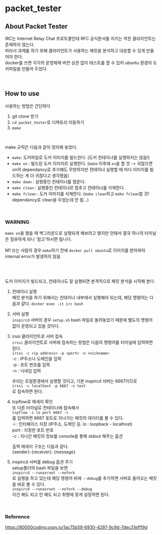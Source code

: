 # packet_tester

## About Packet Tester
IRC는 Internet Relay Chat 프로토콜인데 RFC 공식문서를 지키는 착한 클라이언트는 존재하지 않는다.   
따라서 과제를 하기 위해 클라이언트가 사용하는 패킷을 분석하고 대응할 수 있게 만들어야 한다.   
docker를 쓰면 각각의 운영체제 버전 상관 없이 테스트를 할 수 있어 ubuntu 환경의 도커파일을 만들어 두었다.   

<br/>
   
## How to use
사용하는 방법은 간단하다
1. git clone 받기
2. `cd packet_tester`로 디렉토리 이동하기
3. `make`

<br/>
   
make 규칙은 다음과 같이 정의해 놓았다.
- `make`: 도커파일로 도커 이미지를 빌드한다. (도커 컨테이너를 실행하지는 않음!)
- `make on` : 빌드된 도커 이미지르 실행한다.
   (`make` 이후에 `on`을 할 것 -> 귀찮으면 on의 dependancy로 추가해도 무방하지만 컨테이너 실행할 때 마다 이미지를 빌드하는 게 더 귀찮다고 생각했음)
- `make down` : 실행중인 컨테이너를 멈춘다.
- `make clean` : 실행중인 컨테이너르 멈추고 컨테이너를 삭제한다.
- `make fclean` : 도커 이미지를 삭제한다. (`make clean`하고 `make fclean`할 것! dependancy로 clean을 두었는데 안 됨...)

<br/>

   ### WARNING
   `make on`을 했을 때 백그라운드로 실행되게 해보려고 했지만 안돼서 결국 하나의 터미널은 점유하게 되니 '참고'하시면 됩니다.   
   <br/>
   M1 쓰는 사람의 경우 `make`하기 전에 `docker pull ubuntu`로 이미지를 받아와야 internal error가 발생하지 않음

<br/>
<br/>

도커 이미지가 빌드되고, 컨테이너도 잘 실행되면 본격적으로 패킷 분석을 시작해 본다.   
1. 컨테이너 실행   
   패킷 분석을 하기 위해서는 컨테이너 내부에서 실행해야 되는데, 해당 명령어는 다음과 같다.
   `docker exec -it irc bash`   


2. 서버 실행   
   `inspircd` 서버의 경우 `setup.sh` bash 파일로 돌려놓았기 때문에 별도의 명령어 없이 운영되고 있을 것이다.   


3. irssi 클라이언트로 서버 접속   
   `irssi` 클라이언트로 서버에 접속하는 방법은 다음의 명령어를 터미널에 입력하면 된다.   
   `irssi -c <ip address> -p <port> -n <nickname>`   
   -c : IP주소나 도메인을 입력   
   -p : 포트 번호를 입력   
   -n : 닉네임 입력   

   우리는 로컬환경에서 실행할 것이고, 기본 inspircd 서버는 6667이므로   
   `irssi -c localhost -p 6667 -n test`   
   로 접속하면 된다.   


4. tcpflow로 메세지 확인   
   또 다른 터미널로 컨테이너에 접속해서   
   `tcpflow -i lo port 6667 -c`   
   를 입력하면 6667 포트로 지나가는 패킷의 데이터를 볼 수 있다.   
   -i : 인터페이스 지정 (IP주소, 도메인 등. lo : loopback - localhost)   
   port : 지정한 포트 번호   
   -c : 지나간 패킷의 정보를 console을 통해 stdout 해주는 옵션   

      
   출력 메세지 구조는 다음과 같다.   
   {sender}-{receiver}: {message}   


5. inspircd 서버를 debug 옵션 주기   
   setup폴더의 bash 파일을 보면   
   `inspircd --runasroot --nofork`   
   로 실행을 하고 있는데 해당 명령어 뒤에 `--debug`를 추가하면 서버로 들어오는 패킷을 바로 볼 수 있다.   
   `inspircd --runasroot --nofork --debug`   
   이건 해도 되고 안 해도 되고 취향에 맞게 설정하면 된다.      

<br/>

### Reference   
https://80000coding.oopy.io/1ac75b59-6930-4297-9c9d-7dec31eff19d
